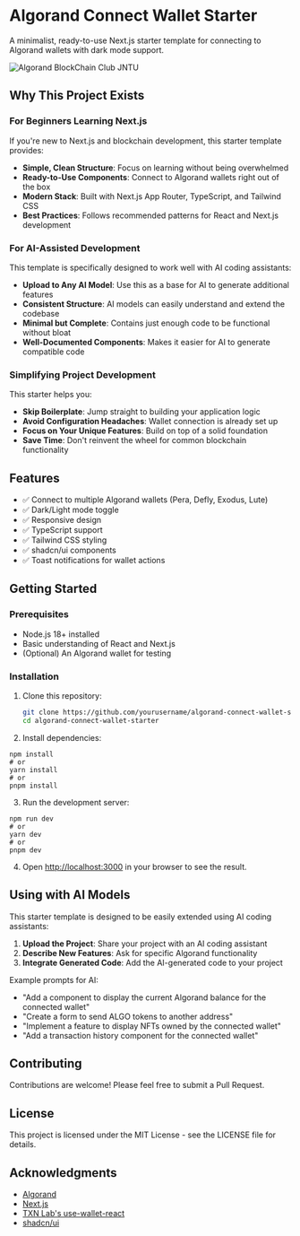 # Algorand Connect Wallet Starter

A minimalist, ready-to-use Next.js starter template for connecting to Algorand wallets with dark mode support.

![Algorand BlockChain Club JNTU](https://github.com/user-attachments/assets/e67941e5-5d2b-450b-a44e-66ec3a70df21)


## Why This Project Exists

### For Beginners Learning Next.js

If you're new to Next.js and blockchain development, this starter template provides:

- **Simple, Clean Structure**: Focus on learning without being overwhelmed
- **Ready-to-Use Components**: Connect to Algorand wallets right out of the box
- **Modern Stack**: Built with Next.js App Router, TypeScript, and Tailwind CSS
- **Best Practices**: Follows recommended patterns for React and Next.js development

### For AI-Assisted Development

This template is specifically designed to work well with AI coding assistants:

- **Upload to Any AI Model**: Use this as a base for AI to generate additional features
- **Consistent Structure**: AI models can easily understand and extend the codebase
- **Minimal but Complete**: Contains just enough code to be functional without bloat
- **Well-Documented Components**: Makes it easier for AI to generate compatible code

### Simplifying Project Development

This starter helps you:

- **Skip Boilerplate**: Jump straight to building your application logic
- **Avoid Configuration Headaches**: Wallet connection is already set up
- **Focus on Your Unique Features**: Build on top of a solid foundation
- **Save Time**: Don't reinvent the wheel for common blockchain functionality

## Features

- ✅ Connect to multiple Algorand wallets (Pera, Defly, Exodus, Lute)
- ✅ Dark/Light mode toggle
- ✅ Responsive design
- ✅ TypeScript support
- ✅ Tailwind CSS styling
- ✅ shadcn/ui components
- ✅ Toast notifications for wallet actions

## Getting Started

### Prerequisites

- Node.js 18+ installed
- Basic understanding of React and Next.js
- (Optional) An Algorand wallet for testing

### Installation

1. Clone this repository:
   ```bash
   git clone https://github.com/yourusername/algorand-connect-wallet-starter.git
   cd algorand-connect-wallet-starter


   ```


2. Install dependencies:

```shellscript
npm install
# or
yarn install
# or
pnpm install
```

3. Run the development server:

```shellscript
npm run dev
# or
yarn dev
# or
pnpm dev
```

4. Open [http://localhost:3000](http://localhost:3000) in your browser to see the result.



## Using with AI Models

This starter template is designed to be easily extended using AI coding assistants:

1. **Upload the Project**: Share your project with an AI coding assistant
2. **Describe New Features**: Ask for specific Algorand functionality
3. **Integrate Generated Code**: Add the AI-generated code to your project

Example prompts for AI:

- "Add a component to display the current Algorand balance for the connected wallet"
- "Create a form to send ALGO tokens to another address"
- "Implement a feature to display NFTs owned by the connected wallet"
- "Add a transaction history component for the connected wallet"


## Contributing

Contributions are welcome! Please feel free to submit a Pull Request.

## License

This project is licensed under the MIT License - see the LICENSE file for details.

## Acknowledgments

- [Algorand](https://www.algorand.com/)
- [Next.js](https://nextjs.org/)
- [TXN Lab's use-wallet-react](https://github.com/TxnLab/use-wallet-react)
- [shadcn/ui](https://ui.shadcn.com/)
